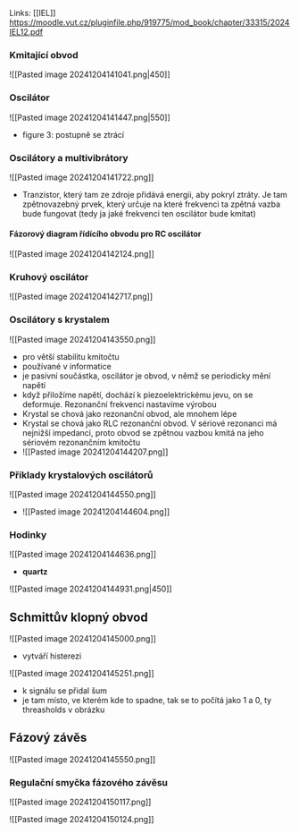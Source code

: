 Links: [[IEL]]
https://moodle.vut.cz/pluginfile.php/919775/mod_book/chapter/33315/2024IEL12.pdf

### Kmitající obvod
![[Pasted image 20241204141041.png|450]]

### Oscilátor
![[Pasted image 20241204141447.png|550]]
- figure 3: postupně se ztrácí

### Oscilátory a multivibrátory
![[Pasted image 20241204141722.png]]
- Tranzistor, který tam ze zdroje přidává energii, aby pokryl ztráty. Je tam zpětnovazebný prvek, který určuje na které frekvenci ta zpětná vazba bude fungovat (tedy ja jaké frekvenci ten oscilátor bude kmitat)

#### Fázorový diagram řídícího obvodu pro RC oscilátor
![[Pasted image 20241204142124.png]]

### Kruhový oscilátor
![[Pasted image 20241204142717.png]]

### Oscilátory s krystalem
![[Pasted image 20241204143550.png]]
- pro větší stabilitu kmitočtu
- používané v informatice
- je pasivní součástka, oscilátor je obvod, v němž se periodicky mění napětí
- když přiložíme napětí, dochází k piezoelektrickému jevu, on se deformuje. Rezonanční frekvenci nastavíme výrobou
- Krystal se chová jako rezonanční obvod, ale mnohem lépe
- Krystal se chová jako RLC rezonanční obvod. V sériové rezonanci má nejnižší impedanci, proto obvod se zpětnou vazbou kmitá na jeho sériovém rezonančním kmitočtu
- ![[Pasted image 20241204144207.png]]

### Příklady krystalových oscilátorů
![[Pasted image 20241204144550.png]]
- ![[Pasted image 20241204144604.png]]

### Hodinky
![[Pasted image 20241204144636.png]]
- **quartz**

![[Pasted image 20241204144931.png|450]]

## Schmittův klopný obvod
![[Pasted image 20241204145000.png]]
- vytváří histerezi

![[Pasted image 20241204145251.png]]
- k signálu se přidal šum
- je tam místo, ve kterém kde to spadne, tak se to počítá jako 1 a 0, ty threasholds v obrázku
## Fázový závěs
![[Pasted image 20241204145550.png]]

### Regulační smyčka fázového závěsu
![[Pasted image 20241204150117.png]]

![[Pasted image 20241204150124.png]]